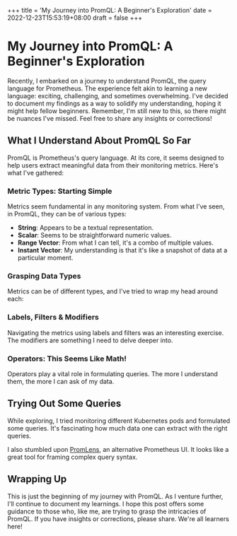 +++
title = 'My Journey into PromQL: A Beginner's Exploration'
date = 2022-12-23T15:53:19+08:00
draft = false
+++

# My Journey into PromQL: A Beginner's Exploration

Recently, I embarked on a journey to understand PromQL, the query language for Prometheus. The experience felt akin to learning a new language: exciting, challenging, and sometimes overwhelming. I've decided to document my findings as a way to solidify my understanding, hoping it might help fellow beginners. Remember, I'm still new to this, so there might be nuances I've missed. Feel free to share any insights or corrections!

## What I Understand About PromQL So Far

PromQL is Prometheus's query language. At its core, it seems designed to help users extract meaningful data from their monitoring metrics. Here's what I've gathered:

### Metric Types: Starting Simple

Metrics seem fundamental in any monitoring system. From what I've seen, in PromQL, they can be of various types:

- **String**: Appears to be a textual representation.
- **Scalar**: Seems to be straightforward numeric values.
- **Range Vector**: From what I can tell, it's a combo of multiple values.
- **Instant Vector**: My understanding is that it's like a snapshot of data at a particular moment.

### Grasping Data Types

Metrics can be of different types, and I've tried to wrap my head around each:

### Labels, Filters & Modifiers

Navigating the metrics using labels and filters was an interesting exercise. The modifiers are something I need to delve deeper into.

### Operators: This Seems Like Math!

Operators play a vital role in formulating queries. The more I understand them, the more I can ask of my data.

## Trying Out Some Queries

While exploring, I tried monitoring different Kubernetes pods and formulated some queries. It's fascinating how much data one can extract with the right queries.

I also stumbled upon [PromLens](https://promlens.com), an alternative Prometheus UI. It looks like a great tool for framing complex query syntax.

## Wrapping Up

This is just the beginning of my journey with PromQL. As I venture further, I'll continue to document my learnings. I hope this post offers some guidance to those who, like me, are trying to grasp the intricacies of PromQL. If you have insights or corrections, please share. We're all learners here!

